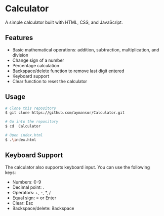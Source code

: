 # Calculator

A simple calculator built with HTML, CSS, and JavaScript.

## Features

- Basic mathematical operations: addition, subtraction, multiplication, and division
- Change sign of a number
- Percentage calculation
- Backspace/delete function to remove last digit entered
- Keyboard support
- Clear function to reset the calculator

## Usage

```bash
# Clone this repository
$ git clone https://github.com/aymansor/Calculator.git

# Go into the repository
$ cd  Calculator

# Open index.html
$ .\index.html
```

## Keyboard Support

The calculator also supports keyboard input. You can use the following keys:

- Numbers: 0-9
- Decimal point: .
- Operators: +, -, \*, /
- Equal sign: = or Enter
- Clear: Esc
- Backspace/delete: Backspace
